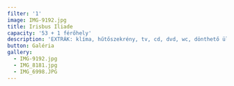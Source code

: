 ```yaml
---
filter: '1'
image: IMG-9192.jpg
title: Irisbus Iliade
capacity: '53 + 1 férőhely'
description: 'EXTRÁK: klíma, hűtőszekrény, tv, cd, dvd, wc, dönthető ülések, biztonsági öv'
button: Galéria
gallery:
  - IMG-9192.jpg
  - IMG_8181.jpg
  - IMG_6998.JPG
---
```

